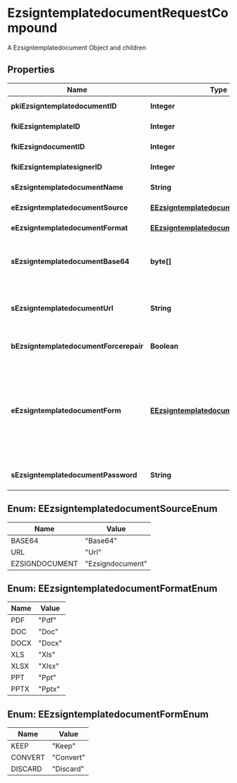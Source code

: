 

# EzsigntemplatedocumentRequestCompound

A Ezsigntemplatedocument Object and children

## Properties

| Name | Type | Description | Notes |
|------------ | ------------- | ------------- | -------------|
|**pkiEzsigntemplatedocumentID** | **Integer** | The unique ID of the Ezsigntemplatedocument |  [optional] |
|**fkiEzsigntemplateID** | **Integer** | The unique ID of the Ezsigntemplate |  |
|**fkiEzsigndocumentID** | **Integer** | The unique ID of the Ezsigndocument |  [optional] |
|**fkiEzsigntemplatesignerID** | **Integer** | The unique ID of the Ezsigntemplatesigner |  [optional] |
|**sEzsigntemplatedocumentName** | **String** | The name of the Ezsigntemplatedocument. |  |
|**eEzsigntemplatedocumentSource** | [**EEzsigntemplatedocumentSourceEnum**](#EEzsigntemplatedocumentSourceEnum) | Indicates where to look for the document binary content. |  |
|**eEzsigntemplatedocumentFormat** | [**EEzsigntemplatedocumentFormatEnum**](#EEzsigntemplatedocumentFormatEnum) | Indicates the format of the template. |  [optional] |
|**sEzsigntemplatedocumentBase64** | **byte[]** | The Base64 encoded binary content of the document.  This field is Required when eEzsigntemplatedocumentSource &#x3D; Base64. |  [optional] |
|**sEzsigntemplatedocumentUrl** | **String** | The url where the document content resides.  This field is Required when eEzsigntemplatedocumentSource &#x3D; Url. |  [optional] |
|**bEzsigntemplatedocumentForcerepair** | **Boolean** | Try to repair the document or flatten it if it cannot be used for electronic signature. |  [optional] |
|**eEzsigntemplatedocumentForm** | [**EEzsigntemplatedocumentFormEnum**](#EEzsigntemplatedocumentFormEnum) | If the document contains an existing PDF form this property must be set.  **Keep** leaves the form as-is in the document.  **Convert** removes the form and convert all the existing fields to Ezsigntemplateformfieldgroups and assign them to the specified **fkiEzsigntemplatesignerID**  **Discard** removes the form from the document |  [optional] |
|**sEzsigntemplatedocumentPassword** | **String** | If the source template is password protected, the password to open/modify it. |  [optional] |



## Enum: EEzsigntemplatedocumentSourceEnum

| Name | Value |
|---- | -----|
| BASE64 | &quot;Base64&quot; |
| URL | &quot;Url&quot; |
| EZSIGNDOCUMENT | &quot;Ezsigndocument&quot; |



## Enum: EEzsigntemplatedocumentFormatEnum

| Name | Value |
|---- | -----|
| PDF | &quot;Pdf&quot; |
| DOC | &quot;Doc&quot; |
| DOCX | &quot;Docx&quot; |
| XLS | &quot;Xls&quot; |
| XLSX | &quot;Xlsx&quot; |
| PPT | &quot;Ppt&quot; |
| PPTX | &quot;Pptx&quot; |



## Enum: EEzsigntemplatedocumentFormEnum

| Name | Value |
|---- | -----|
| KEEP | &quot;Keep&quot; |
| CONVERT | &quot;Convert&quot; |
| DISCARD | &quot;Discard&quot; |



